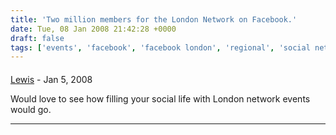 ```yaml
---
title: 'Two million members for the London Network on Facebook.'
date: Tue, 08 Jan 2008 21:42:28 +0000
draft: false
tags: ['events', 'facebook', 'facebook london', 'regional', 'social network']
---
```



#### 
[Lewis](http://www.shinyred.tv "lewis.webb@gmail.com") - <time datetime="2008-01-11 00:31:08">Jan 5, 2008</time>

Would love to see how filling your social life with London network events would go.
<hr />

